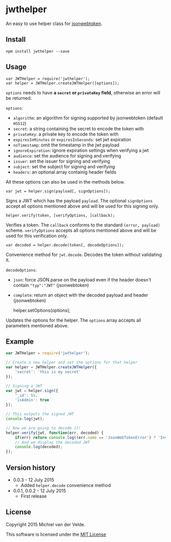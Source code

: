 # jwthelper

An easy to use helper class for [jsonwebtoken](https://github.com/auth0/node-jsonwebtoken).

## Install

    npm install jwthelper --save

## Usage

    var JWTHelper = require('jwthelper');
    var helper = JWTHelper.createJWTHelper([options]);

`options` needs to have **a `secret` or `privateKey` field**, otherwise an error will be returned.

`options`:
* `algorithm`: an algorithm for signing supported by jsonwebtoken (default `HS512`)
* `secret`: a string containing the secret to encode the token with
* `privateKey`: a private key to encode the token with
* `expiresInMinutes` or `expiresInSeconds`: set jwt expiration
* `noTimestamp`: omit the timestamp in the jwt payload
* `ignoreExpiration`: ignore expiration settings when verifying a jwt
* `audience`: set the audience for signing and verifying
* `issuer`: set the issuer for signing and verifying
* `subject`: set the subject for signing and verifying
* `headers`: an optional array containig header fields

All these options can also be used in the methods below.

    var jwt = helper.sign(payload[, signOptions]);

Signs a JWT which has the payload `payload`. The optional `signOptions` accept all options mentioned above and will be used for this signing only.

    helper.verify(token, [verifyOptions, ]callback);

Verifies a token. The `callback` conforms to the standard `(error, payload)` scheme. `verifyOptions` accepts all options mentioned above and will be used for this verification only.

    var decoded = helper.decode(token[, decodeOptions]);

Convenience method for `jwt.decode`. Decodes the token without validating it.

`decodeOptions`:
* `json`: force JSON.parse on the payload even if the header doesn't contain `"typ":"JWT"` (jsonwebtoken)
* `complete`: return an object with the decoded payload and header (jsonwebtoken)


    helper.setOptions(options);

Updates the options for the helper. The `options` array accepts all parameters mentioned above.

## Example

```js
var JWTHelper = require('jwthelper');

// Create a new helper and set the options for that helper
var helper = JWTHelper.createJWTHelper({
    'secret': 'this is my secret'
});

// Signing a JWT
var jwt = helper.sign({
    '_id': 55,
    'isAdmin': true
});

// This outputs the signed JWT
console.log(jwt);

// Now we are going to decode it!
helper.verify(jwt, function(err, decoded) {
    if(err) return console.log((err.name == 'JsonWebTokenError') ? 'Invalid token' : err.name);
    // And we display the decoded JWT
    console.log(decoded);
});
```

## Version history
* 0.0.3 - 12 July 2015
  * Added `helper.decode` convenience method
* 0.0.1, 0.0.2 - 12 July 2015
  * First release

## License

Copyright 2015 Michiel van der Velde.

This software is licensed under the [MIT License](https://github.com/MichielvdVelde/jwthelper/blob/master/LICENSE)
